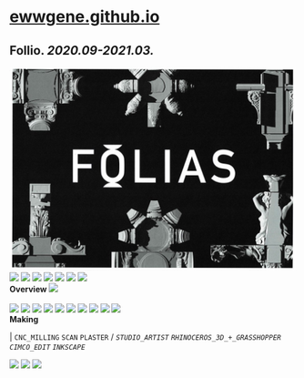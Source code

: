 
# [ewwgene.github.io](https://ewwgene.github.io/)
## Follio. _2020.09-2021.03._
![Follio](/100.jpg)<a href="https://ewwgene.github.io/Follio/111.jpg"><img src="https://ewwgene.github.io/Follio/111.jpg" height="66"></a> <a href="https://ewwgene.github.io/Follio/112.jpg"><img src="https://ewwgene.github.io/Follio/112.jpg" height="66"></a> <a href="https://ewwgene.github.io/Follio/113.jpg"><img src="https://ewwgene.github.io/Follio/113.jpg" height="66"></a> <a href="https://ewwgene.github.io/Follio/114.jpg"><img src="https://ewwgene.github.io/Follio/114.jpg" height="66"></a> <a href="https://ewwgene.github.io/Follio/115.jpg"><img src="https://ewwgene.github.io/Follio/115.jpg" height="66"></a> <a href="https://ewwgene.github.io/Follio/116.jpg"><img src="https://ewwgene.github.io/Follio/116.jpg" height="66"></a> <a href="https://ewwgene.github.io/Follio/117.jpg"><img src="https://ewwgene.github.io/Follio/117.jpg" height="66"></a> 
<br>
**Overview**
<a href="https://ewwgene.github.io/Follio/Carousel/#-3"><img src="https://ewwgene.github.io/Follio/114.jpg" height="66"></a>
<br><br>
<a href="https://ewwgene.github.io/Follio/Making/101.jpg"><img src="https://ewwgene.github.io/Follio/Making/101.jpg" height="66"></a> <a href="https://ewwgene.github.io/Follio/Making/103.jpg"><img src="https://ewwgene.github.io/Follio/Making/103.jpg" height="66"></a> <a href="https://ewwgene.github.io/Follio/Making/105.jpg"><img src="https://ewwgene.github.io/Follio/Making/105.jpg" height="66"></a> <a href="https://ewwgene.github.io/Follio/Making/201.jpg"><img src="https://ewwgene.github.io/Follio/Making/201.jpg" height="66"></a> <a href="https://ewwgene.github.io/Follio/Making/401.jpg"><img src="https://ewwgene.github.io/Follio/Making/401.jpg" height="66"></a> <a href="https://ewwgene.github.io/Follio/Making/501.jpg"><img src="https://ewwgene.github.io/Follio/Making/501.jpg" height="66"></a> <a href="https://ewwgene.github.io/Follio/Making/600.jpg"><img src="https://ewwgene.github.io/Follio/Making/600.jpg" height="66"></a> <a href="https://ewwgene.github.io/Follio/Making/601.jpg"><img src="https://ewwgene.github.io/Follio/Making/601.jpg" height="66"></a> <a href="https://ewwgene.github.io/Follio/Making/602.jpg"><img src="https://ewwgene.github.io/Follio/Making/602.jpg" height="66"></a> <a href="https://ewwgene.github.io/Follio/Making/701.jpg"><img src="https://ewwgene.github.io/Follio/Making/701.jpg" height="66"></a> <br>
**Making**

|
`CNC_MILLING` `SCAN` `PLASTER` 
/
_`STUDIO_ARTIST`_ _`RHINOCEROS_3D_+_GRASSHOPPER`_ _`CIMCO_EDIT`_ _`INKSCAPE`_ 
<br>

<a href="https://ewwgene.github.io/Follio/300.jpg"><img src="https://ewwgene.github.io/Follio/300.jpg" height="66"></a> <a href="https://ewwgene.github.io/Follio/301.jpg"><img src="https://ewwgene.github.io/Follio/301.jpg" height="66"></a> <a href="https://ewwgene.github.io/Follio/303.jpg"><img src="https://ewwgene.github.io/Follio/303.jpg" height="66"></a> 
